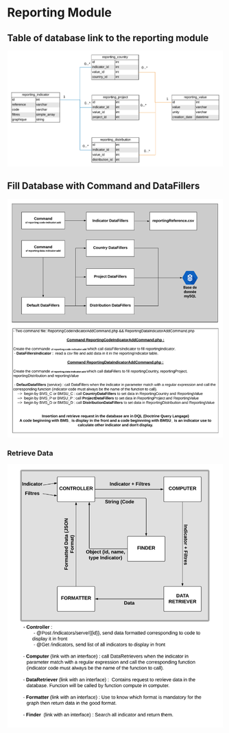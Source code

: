 # Reporting Module

## Table of database link to the reporting module

![alt text](https://raw.githubusercontent.com/ReliefApplications/bms_api/dev-reportingBundle/src/ReportingBundle/Resources/img/BDD.png)

## Fill Database with Command and DataFillers

![alt text](https://raw.githubusercontent.com/ReliefApplications/bms_api/dev-reportingBundle/src/ReportingBundle/Resources/img/CommandFillers.png)

### Retrieve Data

![alt text](https://raw.githubusercontent.com/ReliefApplications/bms_api/dev-reportingBundle/src/ReportingBundle/Resources/img/BackEndConfiguration.png)


